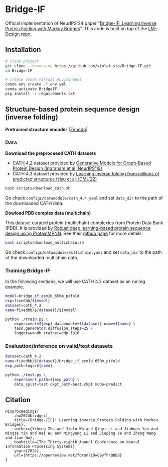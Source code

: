 # Bridge-IF
Official implementation of NeurIPS'24 paper "[Bridge-IF: Learning Inverse Protein Folding with Markov Bridges](https://arxiv.org/abs/2411.02120)".  This code is built on top of the [LM-Design repo](https://github.com/BytedProtein/ByProt). 

<!-- </div> -->

## Installation

```bash
# clone project
git clone --recursive https://github.com/violet-sto/Bridge-IF.git
cd Bridge-IF

# create conda virtual environment
conda env create -f env.yml
conda activate BridgeIF
pip install -r requirements.txt
```

## Structure-based protein sequence design (inverse folding)
**Pretrained structure encoder** ([Zenodo](https://zenodo.org/records/14809937))

### Data

**Download the preproceesd CATH datasets**
- CATH 4.2 dataset provided by [Generative Models for Graph-Based Protein Design (Ingraham et al, NeurIPS'19)](https://papers.nips.cc/paper/2019/hash/f3a4ff4839c56a5f460c88cce3666a2b-Abstract.html)
- CATH 4.3 dataset provided by [Learning inverse folding from millions of predicted structures (Hsu et al, ICML'22)](https://www.biorxiv.org/content/10.1101/2022.04.10.487779v1) 
```bash
bash scripts/download_cath.sh
```
Go check `configs/datamodule/cath_4.*.yaml` and set `data_dir` to the path of the downloaded CATH data. 

**Dowload PDB complex data (multichain)**

This dataset curated protein (multichain) complexies from Protein Data Bank (PDB). 
It is provided by [Robust deep learning-based protein sequence design using ProteinMPNN](https://www.biorxiv.org/content/10.1101/2022.06.03.494563v1). 
See their [github page](https://github.com/dauparas/ProteinMPNN/blob/main/training/README.md) for more details.
```bash
bash scripts/download_multichain.sh
```
Go check `configs/datamodule/multichain.yaml` and set `data_dir` to the path of the downloaded multichain data. 

<!-- <br> -->


### Training Bridge-IF
In the following sections, we will use CATH 4.2 dataset as an runing example.

```bash
model=bridge_if_esm1b_650m_pifold
exp=fixedbb/${model}
dataset=cath_4.2
name=fixedbb/${dataset}/${model}

python ./train.py \
    experiment=${exp} datamodule=${dataset} name=${name} \
    task.generator.diffusion_steps=25 \
    logger=wandb trainer=ddp_fp16
```

### Evaluation/inference on valid/test datasets

```bash
dataset=cath_4.2
name=fixedbb/${dataset}/bridge_if_esm1b_650m_pifold
exp_path=logs/${name}

python ./test.py \                                                                 
    experiment_path=${exp_path} \
    data_split=test ckpt_path=best.ckpt mode=predict
```                                     

## Citation
```
@inproceedings{
    zhu2024bridgeif,
    title={Bridge-{IF}: Learning Inverse Protein Folding with Markov Bridges},
    author={Yiheng Zhu and Jialu Wu and Qiuyi Li and Jiahuan Yan and Mingze Yin and Wei Wu and Mingyang Li and Jieping Ye and Zheng Wang and Jian Wu},
    booktitle={The Thirty-eighth Annual Conference on Neural Information Processing Systems},
    year={2024},
    url={https://openreview.net/forum?id=Q8yfhrBBD8}
}
```